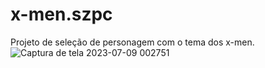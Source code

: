 # x-men.szpc
Projeto de seleção de personagem com o tema dos x-men.
![Captura de tela 2023-07-09 002751](https://github.com/joaoo16/x-men.szpc/assets/139020003/d7a5a55b-6892-41b0-813b-a859e5fcbd18)
